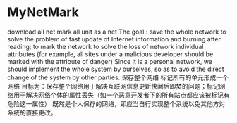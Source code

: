 # MyNetMark
download all net mark all unit as a net The goal : save the whole network to solve the problem of fast update of Internet information and burning after reading; to mark the network to solve the loss of network individual attributes (for example, all sites under a malicious developer should be marked with the attribute of danger) Since it is a personal network, we should implement the whole system by ourselves, so as to avoid the direct change of the system by other parties. 保存整个网络 标记所有的单元形成一个网络 目标为：保存整个网络用于解决互联网信息更新快阅后即焚的问题；标记网络用于解决网络个体的属性丢失（如一个恶意开发者下的所有站点都应该被标记有危险这一属性） 既然是个人保存的网络，即应当自行实现整个系统以免其他方对系统的直接更改。
